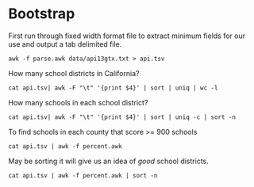 # Bootstrap
First run through fixed width format file to extract minimum fields for our use and output a tab delimited file.
```
awk -f parse.awk data/api13gtx.txt > api.tsv
```

How many school districts in California?
```
cat api.tsv| awk -F "\t" '{print $4}' | sort | uniq | wc -l
```

How many schools in each school district?
```
cat api.tsv| awk -F "\t" '{print $4}' | sort | uniq -c | sort -n
```

To find schools in each county that score >= 900 schools
```
cat api.tsv | awk -f percent.awk 
```

May be sorting it will give us an idea of *good* school districts.
```
cat api.tsv | awk -f percent.awk | sort -n
```
